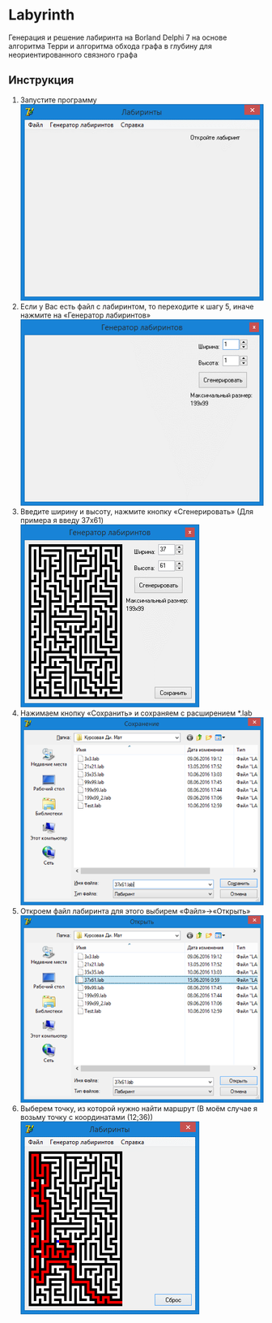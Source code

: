 # Labyrinth
Генерация и решение лабиринта на Borland Delphi 7 на основе алгоритма Терри и алгоритма обхода графа в глубину для неориентированного связного графа

## Инструкция
1. Запустите программу    
![Alt-текст](screenshots/1.png "Скриншот")
2. Если у Вас есть файл с лабиринтом, то переходите к шагу 5, иначе нажмите на «Генератор лабиринтов»    
![Alt-текст](screenshots/2.png "Скриншот")
3. Введите ширину и высоту, нажмите кнопку «Сгенерировать» (Для примера я введу 37x61)    
![Alt-текст](screenshots/3.png "Скриншот")
4. Нажимаем кнопку «Сохранить» и сохраняем c расширением *.lab    
![Alt-текст](screenshots/4.png "Скриншот")
5. Откроем файл лабиринта для этого выбирем «Файл»->«Открыть»    
![Alt-текст](screenshots/5.png "Скриншот")
6. Выберем точку, из которой нужно найти маршрут (В моём случае я возьму точку с координатами (12;36))    
![Alt-текст](screenshots/6.png "Скриншот")
